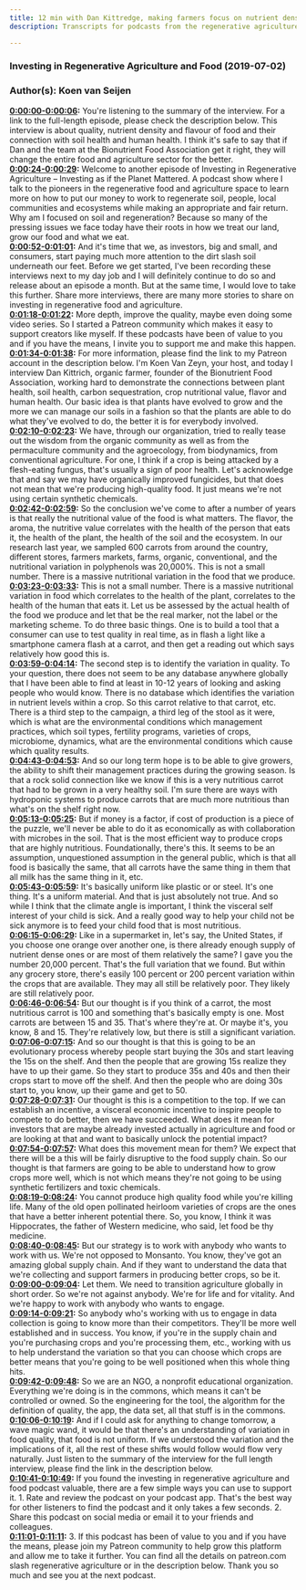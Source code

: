 ```yaml
---
title: 12 min with Dan Kittredge, making farmers focus on nutrient dense food
description: Transcripts for podcasts from the regenerative agriculture space. Search and find episodes and timestamps.

---
```


### Investing in Regenerative Agriculture and Food  (2019-07-02)  
### Author(s): Koen van Seijen  

**[0:00:00-0:00:06](https://investinginregenerativeagriculture.com/2019/05/29/dan-kittredge/#t=0:00:00):**  You're listening to the summary of the interview. For a link to the full-length episode, please check the description below.  This interview is about quality, nutrient density and flavour of food and their connection with soil health and human health.  I think it's safe to say that if Dan and the team at the Bionutrient Food Association get it right, they will change the entire food and agriculture sector for the better.  
**[0:00:24-0:00:29](https://investinginregenerativeagriculture.com/2019/05/29/dan-kittredge/#t=0:00:24):**  Welcome to another episode of Investing in Regenerative Agriculture – Investing as if the Planet Mattered.  A podcast show where I talk to the pioneers in the regenerative food and agriculture space to learn more on how to put our money to work to regenerate soil, people, local communities and ecosystems while making an appropriate and fair return.  Why am I focused on soil and regeneration? Because so many of the pressing issues we face today have their roots in how we treat our land, grow our food and what we eat.  
**[0:00:52-0:01:01](https://investinginregenerativeagriculture.com/2019/05/29/dan-kittredge/#t=0:00:52):**  And it's time that we, as investors, big and small, and consumers, start paying much more attention to the dirt slash soil underneath our feet.  Before we get started, I've been recording these interviews next to my day job and I will definitely continue to do so and release about an episode a month.  But at the same time, I would love to take this further. Share more interviews, there are many more stories to share on investing in regenerative food and agriculture.  
**[0:01:18-0:01:22](https://investinginregenerativeagriculture.com/2019/05/29/dan-kittredge/#t=0:01:18):**  More depth, improve the quality, maybe even doing some video series.  So I started a Patreon community which makes it easy to support creators like myself.  If these podcasts have been of value to you and if you have the means, I invite you to support me and make this happen.  
**[0:01:34-0:01:38](https://investinginregenerativeagriculture.com/2019/05/29/dan-kittredge/#t=0:01:34):**  For more information, please find the link to my Patreon account in the description below.  I'm Koen Van Zeyn, your host, and today I interview Dan Kittrich, organic farmer, founder of the Bionutrient Food Association, working hard to demonstrate the connections between plant health, soil health, carbon sequestration, crop nutritional value, flavor and human health.  Our basic idea is that plants have evolved to grow and the more we can manage our soils in a fashion so that the plants are able to do what they've evolved to do, the better it is for everybody involved.  
**[0:02:10-0:02:23](https://investinginregenerativeagriculture.com/2019/05/29/dan-kittredge/#t=0:02:10):**  We have, through our organization, tried to really tease out the wisdom from the organic community as well as from the permaculture community and the agroecology, from biodynamics, from conventional agriculture.  For one, I think if a crop is being attacked by a flesh-eating fungus, that's usually a sign of poor health.  Let's acknowledge that and say we may have organically improved fungicides, but that does not mean that we're producing high-quality food. It just means we're not using certain synthetic chemicals.  
**[0:02:42-0:02:59](https://investinginregenerativeagriculture.com/2019/05/29/dan-kittredge/#t=0:02:42):**  So the conclusion we've come to after a number of years is that really the nutritional value of the food is what matters. The flavor, the aroma, the nutritive value correlates with the health of the person that eats it, the health of the plant, the health of the soil and the ecosystem.  In our research last year, we sampled 600 carrots from around the country, different stores, farmers markets, farms, organic, conventional, and the nutritional variation in polyphenols was 20,000%.  This is not a small number. There is a massive nutritional variation in the food that we produce.  
**[0:03:23-0:03:33](https://investinginregenerativeagriculture.com/2019/05/29/dan-kittredge/#t=0:03:23):**  This is not a small number. There is a massive nutritional variation in food which correlates to the health of the plant, correlates to the health of the human that eats it.  Let us be assessed by the actual health of the food we produce and let that be the real marker, not the label or the marketing scheme.  To do three basic things. One is to build a tool that a consumer can use to test quality in real time, as in flash a light like a smartphone camera flash at a carrot, and then get a reading out which says relatively how good this is.  
**[0:03:59-0:04:14](https://investinginregenerativeagriculture.com/2019/05/29/dan-kittredge/#t=0:03:59):**  The second step is to identify the variation in quality. To your question, there does not seem to be any database anywhere globally that I have been able to find at least in 10-12 years of looking and asking people who would know.  There is no database which identifies the variation in nutrient levels within a crop. So this carrot relative to that carrot, etc.  There is a third step to the campaign, a third leg of the stool as it were, which is what are the environmental conditions which management practices, which soil types, fertility programs, varieties of crops, microbiome, dynamics, what are the environmental conditions which cause which quality results.  
**[0:04:43-0:04:53](https://investinginregenerativeagriculture.com/2019/05/29/dan-kittredge/#t=0:04:43):**  And so our long term hope is to be able to give growers, the ability to shift their management practices during the growing season.  Is that a rock solid connection like we know if this is a very nutritious carrot that had to be grown in a very healthy soil.  I'm sure there are ways with hydroponic systems to produce carrots that are much more nutritious than what's on the shelf right now.  
**[0:05:13-0:05:25](https://investinginregenerativeagriculture.com/2019/05/29/dan-kittredge/#t=0:05:13):**  But if money is a factor, if cost of production is a piece of the puzzle, we'll never be able to do it as economically as with collaboration with microbes in the soil.  That is the most efficient way to produce crops that are highly nutritious.  Foundationally, there's this. It seems to be an assumption, unquestioned assumption in the general public, which is that all food is basically the same, that all carrots have the same thing in them that all milk has the same thing in it, etc.  
**[0:05:43-0:05:59](https://investinginregenerativeagriculture.com/2019/05/29/dan-kittredge/#t=0:05:43):**  It's basically uniform like plastic or or steel. It's one thing. It's a uniform material. And that is just absolutely not true.  And so while I think that the climate angle is important, I think the visceral self interest of your child is sick.  And a really good way to help your child not be sick anymore is to feed your child food that is most nutritious.  
**[0:06:15-0:06:29](https://investinginregenerativeagriculture.com/2019/05/29/dan-kittredge/#t=0:06:15):**  Like in a supermarket in, let's say, the United States, if you choose one orange over another one, is there already enough supply of nutrient dense ones or are most of them relatively the same?  I gave you the number 20,000 percent. That's the full variation that we found. But within any grocery store, there's easily 100 percent or 200 percent variation within the crops that are available.  They may all still be relatively poor. They likely are still relatively poor.  
**[0:06:46-0:06:54](https://investinginregenerativeagriculture.com/2019/05/29/dan-kittredge/#t=0:06:46):**  But our thought is if you think of a carrot, the most nutritious carrot is 100 and something that's basically empty is one.  Most carrots are between 15 and 35. That's where they're at. Or maybe it's, you know, 8 and 15.  They're relatively low, but there is still a significant variation.  
**[0:07:06-0:07:15](https://investinginregenerativeagriculture.com/2019/05/29/dan-kittredge/#t=0:07:06):**  And so our thought is that this is going to be an evolutionary process whereby people start buying the 30s and start leaving the 15s on the shelf.  And then the people that are growing 15s realize they have to up their game. So they start to produce 35s and 40s and then their crops start to move off the shelf.  And then the people who are doing 30s start to, you know, up their game and get to 50.  
**[0:07:28-0:07:31](https://investinginregenerativeagriculture.com/2019/05/29/dan-kittredge/#t=0:07:28):**  Our thought is this is a competition to the top.  If we can establish an incentive, a visceral economic incentive to inspire people to compete to do better, then we have succeeded.  What does it mean for investors that are maybe already invested actually in agriculture and food or are looking at that and want to basically unlock the potential impact?  
**[0:07:54-0:07:57](https://investinginregenerativeagriculture.com/2019/05/29/dan-kittredge/#t=0:07:54):**  What does this movement mean for them?  We expect that there will be a this will be fairly disruptive to the food supply chain.  So our thought is that farmers are going to be able to understand how to grow crops more well, which is not which means they're not going to be using synthetic fertilizers and toxic chemicals.  
**[0:08:19-0:08:24](https://investinginregenerativeagriculture.com/2019/05/29/dan-kittredge/#t=0:08:19):**  You cannot produce high quality food while you're killing life.  Many of the old open pollinated heirloom varieties of crops are the ones that have a better inherent potential there.  So, you know, I think it was Hippocrates, the father of Western medicine, who said, let food be thy medicine.  
**[0:08:40-0:08:45](https://investinginregenerativeagriculture.com/2019/05/29/dan-kittredge/#t=0:08:40):**  But our strategy is to work with anybody who wants to work with us.  We're not opposed to Monsanto. You know, they've got an amazing global supply chain.  And if they want to understand the data that we're collecting and support farmers in producing better crops, so be it.  
**[0:09:00-0:09:04](https://investinginregenerativeagriculture.com/2019/05/29/dan-kittredge/#t=0:09:00):**  Let them. We need to transition agriculture globally in short order.  So we're not against anybody. We're for life and for vitality.  And we're happy to work with anybody who wants to engage.  
**[0:09:14-0:09:21](https://investinginregenerativeagriculture.com/2019/05/29/dan-kittredge/#t=0:09:14):**  So anybody who's working with us to engage in data collection is going to know more than their competitors.  They'll be more well established and in success.  You know, if you're in the supply chain and you're purchasing crops and you're processing them, etc., working with us to help understand the variation so that you can choose which crops are better means that you're going to be well positioned when this whole thing hits.  
**[0:09:42-0:09:48](https://investinginregenerativeagriculture.com/2019/05/29/dan-kittredge/#t=0:09:42):**  So we are an NGO, a nonprofit educational organization.  Everything we're doing is in the commons, which means it can't be controlled or owned.  So the engineering for the tool, the algorithm for the definition of quality, the app, the data set, all that stuff is in the commons.  
**[0:10:06-0:10:19](https://investinginregenerativeagriculture.com/2019/05/29/dan-kittredge/#t=0:10:06):**  And if I could ask for anything to change tomorrow, a wave magic wand, it would be that there's an understanding of variation in food quality, that food is not uniform.  If we understood the variation and the implications of it, all the rest of these shifts would follow would flow very naturally.  Just listen to the summary of the interview for the full length interview, please find the link in the description below.  
**[0:10:41-0:10:49](https://investinginregenerativeagriculture.com/2019/05/29/dan-kittredge/#t=0:10:41):**  If you found the investing in regenerative agriculture and food podcast valuable, there are a few simple ways you can use to support it.  1. Rate and review the podcast on your podcast app. That's the best way for other listeners to find the podcast and it only takes a few seconds.  2. Share this podcast on social media or email it to your friends and colleagues.  
**[0:11:01-0:11:11](https://investinginregenerativeagriculture.com/2019/05/29/dan-kittredge/#t=0:11:01):**  3. If this podcast has been of value to you and if you have the means, please join my Patreon community to help grow this platform and allow me to take it further.  You can find all the details on patreon.com slash regenerative agriculture or in the description below.  Thank you so much and see you at the next podcast.  